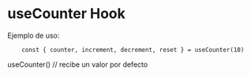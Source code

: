 # useCounter Hook

Ejemplo de uso:

```
    const { counter, increment, decrement, reset } = useCounter(10)
```

useCounter() // recibe un valor por defecto